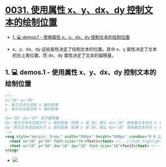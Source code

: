 # [0031. 使用属性 x、y、dx、dy 控制文本的绘制位置](https://github.com/tnotesjs/TNotes.svg/tree/main/notes/0031.%20%E4%BD%BF%E7%94%A8%E5%B1%9E%E6%80%A7%20x%E3%80%81y%E3%80%81dx%E3%80%81dy%20%E6%8E%A7%E5%88%B6%E6%96%87%E6%9C%AC%E7%9A%84%E7%BB%98%E5%88%B6%E4%BD%8D%E7%BD%AE)

<!-- region:toc -->

- [1. 💻 demos.1 - 使用属性 x、y、dx、dy 控制文本的绘制位置](#1--demos1---使用属性-xydxdy-控制文本的绘制位置)

<!-- endregion:toc -->
- x、y、dx、dy 这些属性决定了绘制文本的位置。其中 x、y 属性决定了文本的左上角位置，而 dx、dy 属性决定了文本的偏移量。

## 1. 💻 demos.1 - 使用属性 x、y、dx、dy 控制文本的绘制位置

```xml
<!--
x="20" y="30"
x：表示文本左边和 y 轴的距离
y：表示文本底边和 x 轴的距离

dx="10" dy="10" 表示偏移量
dx：表示文本左边相对于 x 值的距离（如果 x 是 20，那么 dx="10" 意味着文本将在 x 为 30 处开始绘制）
dy：表示文本底边相对于 y 值的距离（如果 y 是 30，那么 dy="10" 意味着文本将在 y 为 40 处开始绘制）
-->
<svg style="margin: 3rem;" width="500px" height="500px" viewBox="0 0 120 120" xmlns="http://www.w3.org/2000/svg">
  <text x="20" y="30" font-size="10">Text1</text> <!-- [!code highlight] -->
  <text x="20" y="30" dx="10" dy="10" font-size="10">Text2</text> <!-- [!code highlight] -->
</svg>
```

- ![](assets/2024-12-09-16-58-05.png)
